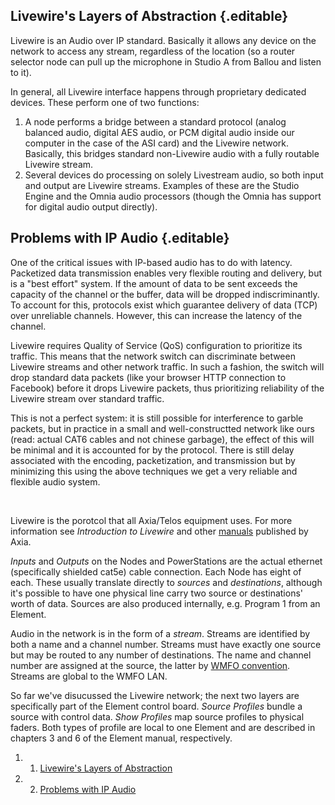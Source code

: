 Livewire's Layers of Abstraction {.editable}
--------------------------------

Livewire is an Audio over IP standard. Basically it allows any device on
the network to access any stream, regardless of the location (so a
router selector node can pull up the microphone in Studio A from Ballou
and listen to it).

In general, all Livewire interface happens through proprietary dedicated
devices. These perform one of two functions:

1.  A node performs a bridge between a standard protocol (analog
    balanced audio, digital AES audio, or PCM digital audio inside our
    computer in the case of the ASI card) and the Livewire network.
    Basically, this bridges standard non-Livewire audio with a fully
    routable Livewire stream.
2.  Several devices do processing on solely Livestream audio, so both
    input and output are Livewire streams. Examples of these are the
    Studio Engine and the Omnia audio processors (though the Omnia has
    support for digital audio output directly).

Problems with IP Audio {.editable}
----------------------

One of the critical issues with IP-based audio has to do with latency.
Packetized data transmission enables very flexible routing and delivery,
but is a "best effort" system. If the amount of data to be sent exceeds
the capacity of the channel or the buffer, data will be dropped
indiscriminantly. To account for this, protocols exist which guarantee
delivery of data (TCP) over unreliable channels. However, this can
increase the latency of the channel.

Livewire requires Quality of Service (QoS) configuration to prioritize
its traffic. This means that the network switch can discriminate between
Livewire streams and other network traffic. In such a fashion, the
switch will drop standard data packets (like your browser HTTP
connection to Facebook) before it drops Livewire packets, thus
prioritizing reliability of the Livewire stream over standard traffic.

This is not a perfect system: it is still possible for interference to
garble packets, but in practice in a small and well-constructted network
like ours (read: actual CAT6 cables and not chinese garbage), the effect
of this will be minimal and it is accounted for by the protocol. There
is still delay associated with the encoding, packetization, and
transmission but by minimizing this using the above techniques we get a
very reliable and flexible audio system.

 

Livewire is the porotcol that all Axia/Telos equipment uses. For more
information see *Introduction to Livewire* and other
[manuals](http://axiaaudio.com/manuals "http://axiaaudio.com/manuals")
published by Axia.

*Inputs* and *Outputs* on the Nodes and PowerStations are the actual
ethernet (specifically shielded cat5e) cable connection. Each Node has
eight of each. These usually translate directly to *sources*
and *destinations*, although it's possible to have one physical line
carry two source or destinations' worth of data. Sources are also
produced internally, e.g. Program 1 from an Element.

Audio in the network is in the form of a *stream*. Streams are
identified by both a name and a channel number. Streams must have
exactly one source but may be routed to any number of destinations. The
name and channel number are assigned at the source, the latter by [WMFO
convention](https://wiki.wmfo.org/index.php?title=Operations/Diagrams_%26_Tables/LW_Address_Space "LW Address Space").
Streams are global to the WMFO LAN.

So far we've disucussed the Livewire network; the next two layers are
specifically part of the Element control board. *Source Profiles* bundle
a source with control data. *Show Profiles* map source profiles to
physical faders. Both types of profile are local to one Element and are
described in chapters 3 and 6 of the Element manual, respectively.

1.  1. [Livewire's Layers of
    Abstraction](#Livewire's_Layers_of_Abstraction)
2.  2. [Problems with IP Audio](#Problems_with_IP_Audio)


